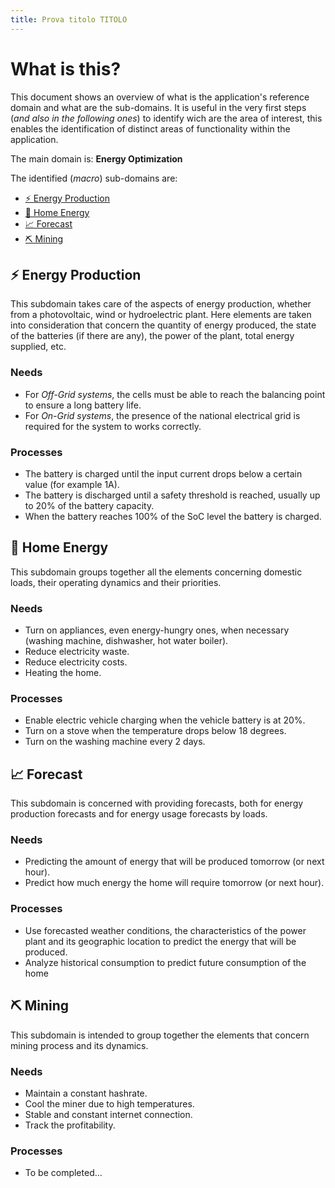 ```yaml
---
title: Prova titolo TITOLO
---
```


# What is this?
This document shows an overview of what is the application's reference domain and what are the sub-domains. It is useful in the very first steps (*and also in the following ones*) to identify wich are the area of interest, this enables the identification of distinct areas of functionality within the application.

The main domain is: **Energy Optimization**

The identified (*macro*) sub-domains are:
- [⚡ Energy Production](#-energy-production)
- [🏡​ Home Energy](#-home-energy)
- [📈​ Forecast](#-forecast)
- [⛏️​ Mining](#-mining)

## ⚡ Energy Production
This subdomain takes care of the aspects of energy production, whether from a photovoltaic, wind or hydroelectric plant. Here elements are taken into consideration that concern the quantity of energy produced, the state of the batteries (if there are any), the power of the plant, total energy supplied, etc.

### Needs
- For *Off-Grid systems*, the cells must be able to reach the balancing point to ensure a long battery life.
- For *On-Grid systems*, the presence of the national electrical grid is required for the system to works correctly.

### Processes
- The battery is charged until the input current drops below a certain value (for example 1A).
- The battery is discharged until a safety threshold is reached, usually up to 20% of the battery capacity.
- When the battery reaches 100% of the SoC level the battery is charged.

## 🏡​ Home Energy
This subdomain groups together all the elements concerning domestic loads, their operating dynamics and their priorities.

### Needs
- Turn on appliances, even energy-hungry ones, when necessary (washing machine, dishwasher, hot water boiler).
- Reduce electricity waste.
- Reduce electricity costs.
- Heating the home.

### Processes
- Enable electric vehicle charging when the vehicle battery is at 20%.
- Turn on a stove when the temperature drops below 18 degrees.
- Turn on the washing machine every 2 days.

## 📈​ Forecast
This subdomain is concerned with providing forecasts, both for energy production forecasts and for energy usage forecasts by loads.

### Needs
- Predicting the amount of energy that will be produced tomorrow (or next hour).
- Predict how much energy the home will require tomorrow (or next hour).

### Processes
- Use forecasted weather conditions, the characteristics of the power plant and its geographic location to predict the energy that will be produced.
- Analyze historical consumption to predict future consumption of the home

## ⛏️​ Mining
This subdomain is intended to group together the elements that concern mining process and its dynamics.

### Needs
- Maintain a constant hashrate.
- Cool the miner due to high temperatures.
- Stable and constant internet connection.
- Track the profitability.

### Processes
- To be completed...

